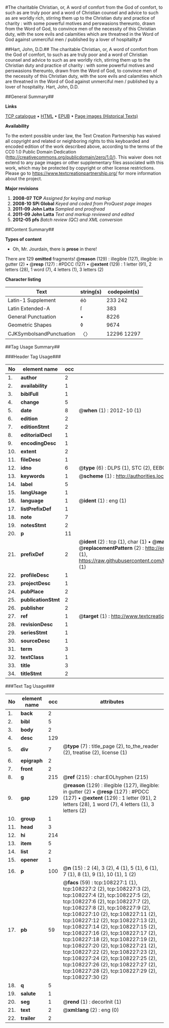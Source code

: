 #The charitable Christian, or, A word of comfort from the God of comfort, to such as are truly poor and a word of Christian counsel and advice to such as are worldly rich, stirring them up to the Christian duty and practice of charity : with some powerful motives and perswasions thereunto, drawn from the Word of God, to convince men of the necessity of this Christian duty, with the sore evils and calamities which are threatned in the Word of God against unmerciful men / published by a lover of hospitality.#

##Hart, John, D.D.##
The charitable Christian, or, A word of comfort from the God of comfort, to such as are truly poor and a word of Christian counsel and advice to such as are worldly rich, stirring them up to the Christian duty and practice of charity : with some powerful motives and perswasions thereunto, drawn from the Word of God, to convince men of the necessity of this Christian duty, with the sore evils and calamities which are threatned in the Word of God against unmerciful men / published by a lover of hospitality.
Hart, John, D.D.

##General Summary##

**Links**

[TCP catalogue](http://www.ota.ox.ac.uk/tcp/)  • 
[HTML](http://tei.it.ox.ac.uk/tcp/Texts-HTML/free/A45/A45700.html)  • 
[EPUB](http://tei.it.ox.ac.uk/tcp/Texts-EPUB/free/A45/A45700.epub) • 
[Page images (Historical Texts)](https://historicaltexts.jisc.ac.uk/eebo-18763457e)

**Availability**

To the extent possible under law, the Text Creation Partnership has waived all copyright and related or neighboring rights to this keyboarded and encoded edition of the work described above, according to the terms of the CC0 1.0 Public Domain Dedication (http://creativecommons.org/publicdomain/zero/1.0/). This waiver does not extend to any page images or other supplementary files associated with this work, which may be protected by copyright or other license restrictions. Please go to https://www.textcreationpartnership.org/ for more information about the project.

**Major revisions**

1. __2008-07__ __TCP__ *Assigned for keying and markup*
1. __2008-10__ __SPi Global__ *Keyed and coded from ProQuest page images*
1. __2011-09__ __John Latta__ *Sampled and proofread*
1. __2011-09__ __John Latta__ *Text and markup reviewed and edited*
1. __2012-05__ __pfs__ *Batch review (QC) and XML conversion*

##Content Summary##

**Types of content**

  * Oh, Mr. Jourdain, there is **prose** in there!

There are 129 **omitted** fragments! 
 @__reason__ (129) : illegible (127), illegible: in gutter (2)  •  @__resp__ (127) : #PDCC (127)  •  @__extent__ (129) : 1 letter (91), 2 letters (28), 1 word (7), 4 letters (1), 3 letters (2)

**Character listing**


|Text|string(s)|codepoint(s)|
|---|---|---|
|Latin-1 Supplement|éò|233 242|
|Latin Extended-A|ſ|383|
|General Punctuation|•|8226|
|Geometric Shapes|◊|9674|
|CJKSymbolsandPunctuation|〈〉|12296 12297|

##Tag Usage Summary##

###Header Tag Usage###

|No|element name|occ|attributes|
|---|---|---|---|
|1.|__author__|2||
|2.|__availability__|1||
|3.|__biblFull__|1||
|4.|__change__|5||
|5.|__date__|8| @__when__ (1) : 2012-10 (1)|
|6.|__edition__|2||
|7.|__editionStmt__|2||
|8.|__editorialDecl__|1||
|9.|__encodingDesc__|1||
|10.|__extent__|2||
|11.|__fileDesc__|1||
|12.|__idno__|6| @__type__ (6) : DLPS (1), STC (2), EEBO-CITATION (1), OCLC (1), VID (1)|
|13.|__keywords__|1| @__scheme__ (1) : http://authorities.loc.gov/ (1)|
|14.|__label__|5||
|15.|__langUsage__|1||
|16.|__language__|1| @__ident__ (1) : eng (1)|
|17.|__listPrefixDef__|1||
|18.|__note__|7||
|19.|__notesStmt__|2||
|20.|__p__|11||
|21.|__prefixDef__|2| @__ident__ (2) : tcp (1), char (1)  •  @__matchPattern__ (2) : ([0-9\-]+):([0-9IVX]+) (1), (.+) (1)  •  @__replacementPattern__ (2) : http://eebo.chadwyck.com/downloadtiff?vid=$1&page=$2 (1), https://raw.githubusercontent.com/textcreationpartnership/Texts/master/tcpchars.xml#$1 (1)|
|22.|__profileDesc__|1||
|23.|__projectDesc__|1||
|24.|__pubPlace__|2||
|25.|__publicationStmt__|2||
|26.|__publisher__|2||
|27.|__ref__|1| @__target__ (1) : http://www.textcreationpartnership.org/docs/. (1)|
|28.|__revisionDesc__|1||
|29.|__seriesStmt__|1||
|30.|__sourceDesc__|1||
|31.|__term__|3||
|32.|__textClass__|1||
|33.|__title__|3||
|34.|__titleStmt__|2||


###Text Tag Usage###

|No|element name|occ|attributes|
|---|---|---|---|
|1.|__back__|2||
|2.|__bibl__|5||
|3.|__body__|2||
|4.|__desc__|129||
|5.|__div__|7| @__type__ (7) : title_page (2), to_the_reader (2), treatise (2), license (1)|
|6.|__epigraph__|2||
|7.|__front__|2||
|8.|__g__|215| @__ref__ (215) : char:EOLhyphen (215)|
|9.|__gap__|129| @__reason__ (129) : illegible (127), illegible: in gutter (2)  •  @__resp__ (127) : #PDCC (127)  •  @__extent__ (129) : 1 letter (91), 2 letters (28), 1 word (7), 4 letters (1), 3 letters (2)|
|10.|__group__|1||
|11.|__head__|3||
|12.|__hi__|214||
|13.|__item__|5||
|14.|__list__|2||
|15.|__opener__|1||
|16.|__p__|100| @__n__ (15) : 2 (4), 3 (2), 4 (1), 5 (1), 6 (1), 7 (1), 8 (1), 9 (1), 10 (1), 1 (2)|
|17.|__pb__|59| @__facs__ (59) : tcp:108227:1 (1), tcp:108227:2 (2), tcp:108227:3 (2), tcp:108227:4 (2), tcp:108227:5 (2), tcp:108227:6 (2), tcp:108227:7 (2), tcp:108227:8 (2), tcp:108227:9 (2), tcp:108227:10 (2), tcp:108227:11 (2), tcp:108227:12 (2), tcp:108227:13 (2), tcp:108227:14 (2), tcp:108227:15 (2), tcp:108227:16 (2), tcp:108227:17 (2), tcp:108227:18 (2), tcp:108227:19 (2), tcp:108227:20 (2), tcp:108227:21 (2), tcp:108227:22 (2), tcp:108227:23 (2), tcp:108227:24 (2), tcp:108227:25 (2), tcp:108227:26 (2), tcp:108227:27 (2), tcp:108227:28 (2), tcp:108227:29 (2), tcp:108227:30 (2)|
|18.|__q__|5||
|19.|__salute__|1||
|20.|__seg__|1| @__rend__ (1) : decorInit (1)|
|21.|__text__|2| @__xml:lang__ (2) : eng (0)|
|22.|__trailer__|2||
